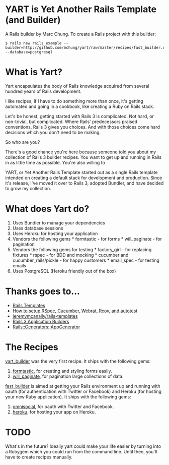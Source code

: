 YART is Yet Another Rails Template (and Builder)
================================================

A Rails builder by Marc Chung. To create a Rails project with this builder:

    $ rails new rails_example --builder=http://github.com/mchung/yart/raw/master/recipes/fast_builder.rb --database=postgresql 

What is Yart?
============

Yart encapsulates the body of Rails knowledge acquired from several hundred years of Rails development.

I like recipes, if I have to do something more than once, it's getting automated and going in a cookbook, like creating a Ruby on Rails stack.

Let's be honest, getting started with Rails 3 is complicated. Not hard, or non-trivial, but complicated.  Where Rails' predecessors praised conventions, Rails 3 gives you choices. And with those choices come hard decisions which you don't need to be making.

So who are you?

There's a good chance you're here because someone told you about my collection of Rails 3 builder recipes. You want to get up and running in Rails in as little time as possible. You're also willing to 

YART, or Yet Another Rails Template started out as a single Rails template intended on creating a default stack for development and production.  Since it's release, I've moved it over to Rails 3, adopted Bundler, and have decided to grow my collection.

What does Yart do?
==================

  1. Uses Bundler to manage your dependencies
  2. Uses database sessions
  3. Uses Heroku for hosting your application
  4. Vendors the following gems
    * formtastic - for forms
    * will_paginate - for pagination
  5. Vendors the following gems for testing
    * factory_girl - for replacing fixtures
    * rspec - for BDD and mocking
    * cucumber and cucumber_rails/pickle - for happy customers
    * email_spec - for testing emails
  6. Uses PostgreSQL (Heroku friendly out of the box)

Thanks goes to...
=================

  * [Rails Templates][1]
  * [How to setup RSpec, Cucumber, Webrat, Rcov, and autotest][2]
  * [jeremymcanally/rails-templates][3]
  * [Rails 3 Application Builders][4]
  * [Rails::Generators::AppGenerator][5]


The Recipes
===========

[yart_builder][6] was the very first recipe. It ships with the following gems:

  1. [formtastic][7], for creating and styling forms easily.
  2. [will_paginate][8], for pagination large collections of data.

[fast_builder][9] is aimed at getting your Rails environment up and running with oauth (for authentication with Twitter or Facebook) and Heroku (for hosting your new Ruby application).  It ships with the following gems:

  1. [omnisocial][10], for oauth with Twitter and Facebook.
  2. [heroku][11], for hosting your app on Heroku.

TODO
==== 
What's in the future? Ideally yart could make your life easier by turning into a Rubygem which you could run from the command line. Until then, you'll have to create recipes manually.


  [1]: http://m.onkey.org/2008/12/4/rails-templates
  [2]: http://www.claytonlz.com/index.php/2009/04/how-to-setup-rspec-cucumber-webrat-rcov-and-autotest-on-leopard/
  [3]: http://github.com/jeremymcanally/rails-templates
  [4]: http://pivotallabs.com/users/mbarinek/blog/articles/1437-rails-3-application-builders
  [5]: http://github.com/rails/rails/blob/master/railties/lib/rails/generators/rails/app/app_generator.rb
  [6]: http://github.com/mchung/yart/blob/master/recipes/yart_builder.rb
  [7]: http://github.com/justinfrench/formtastic
  [8]: http://github.com/mislav/will_paginate
  [9]: http://github.com/mchung/yart/blob/master/recipes/fast_builder.rb
  [10]: http://github.com/icelab/omnisocial
  [11]: http://heroku.com
